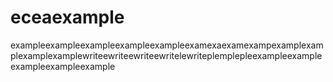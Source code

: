 # eceaexample
exampleexampleexampleexampleexampleexamexaexamexampexamplexamplexamplexamplewriteewriteewriteewritelewriteplemplepleexampleexampleexampleexampleexample

